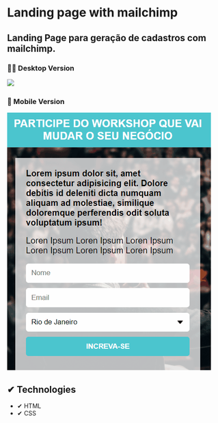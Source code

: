 # Landing page with mailchimp
 ## Landing Page para geração de cadastros com mailchimp.

###  👨‍💻 Desktop Version 
<img src ="./images-github/image-desktop.gif">

###  📱 Mobile Version

<img src ="./images-github/image-mobile.gif">

## ✔ Technologies

- ✔ HTML
- ✔ CSS
